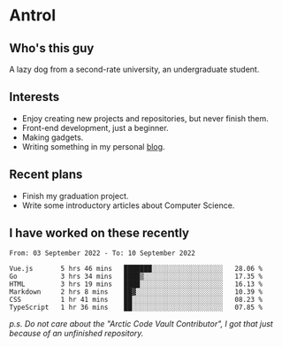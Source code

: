 # Antrol

## Who's this guy

A lazy dog from a second-rate university, an undergraduate student.

## Interests

* Enjoy creating new projects and repositories, but never finish them.
* Front-end development, just a beginner.
* Making gadgets.
* Writing something in my personal [blog](https://blog.antrol.xyz/).

## Recent plans

* Finish my graduation project.
* Write some introductory articles about Computer Science.

<!--
* Try to develop a website for [Anime4KCPP](https://github.com/TianZerL/Anime4KCPP).
* Develop a Markdown renderer which user can customize its css, of course it is GUI-based.~~(If I could finish  it before getting bored)~~
* Work with my [teammates](https://github.com/SWJTU-Lazy-Dogs).
* Find something interests me, as a hobby after finishing my ~~boring~~ homework.
-->

## I have worked on these recently

<!--START_SECTION:waka-->

```text
From: 03 September 2022 - To: 10 September 2022

Vue.js       5 hrs 46 mins   ███████░░░░░░░░░░░░░░░░░░   28.06 %
Go           3 hrs 34 mins   ████▒░░░░░░░░░░░░░░░░░░░░   17.35 %
HTML         3 hrs 19 mins   ████░░░░░░░░░░░░░░░░░░░░░   16.13 %
Markdown     2 hrs 8 mins    ██▓░░░░░░░░░░░░░░░░░░░░░░   10.39 %
CSS          1 hr 41 mins    ██░░░░░░░░░░░░░░░░░░░░░░░   08.23 %
TypeScript   1 hr 36 mins    ██░░░░░░░░░░░░░░░░░░░░░░░   07.85 %
```

<!--END_SECTION:waka-->

*p.s.  Do not care about the "Arctic Code Vault Contributor", I got that just because of an unfinished repository.*

<!--
**qzmlgfj/qzmlgfj** is a ✨ _special_ ✨ repository because its `README.md` (this file) appears on your GitHub profile.

Here are some ideas to get you started:

- 🔭 I’m currently working on ...
- 🌱 I’m currently learning ...
- 👯 I’m looking to collaborate on ...
- 🤔 I’m looking for help with ...
- 💬 Ask me about ...
- 📫 How to reach me: ...
- 😄 Pronouns: ...
- ⚡ Fun fact: ...
-->
